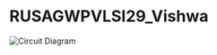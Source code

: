 # RUSAGWPVLSI29_Vishwa

![Circuit Diagram](https://github.com/user-attachments/assets/21976b05-6e11-4d01-8e9e-28a70361f669)
